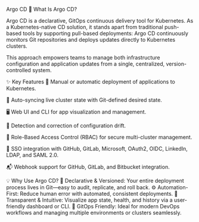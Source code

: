 Argo CD
📌 What Is Argo CD?

Argo CD is a declarative, GitOps continuous delivery tool for Kubernetes. As a Kubernetes-native CD solution, it stands apart from traditional push-based tools by supporting pull-based deployments: Argo CD continuously monitors Git repositories and deploys updates directly to Kubernetes clusters.

This approach empowers teams to manage both infrastructure configuration and application updates from a single, centralized, version-controlled system.

✨ Key Features
🔁 Manual or automatic deployment of applications to Kubernetes.

🔄 Auto-syncing live cluster state with Git-defined desired state.

🖥️ Web UI and CLI for app visualization and management.

🧠 Detection and correction of configuration drift.

🔐 Role-Based Access Control (RBAC) for secure multi-cluster management.

🔐 SSO integration with GitHub, GitLab, Microsoft, OAuth2, OIDC, LinkedIn, LDAP, and SAML 2.0.

📬 Webhook support for GitHub, GitLab, and Bitbucket integration.

💡 Why Use Argo CD?
🧾 Declarative & Versioned: Your entire deployment process lives in Git—easy to audit, replicate, and roll back.
⚙️ Automation-First: Reduce human error with automated, consistent deployments.
👀 Transparent & Intuitive: Visualize app state, health, and history via a user-friendly dashboard or CLI.
🔁 GitOps Friendly: Ideal for modern DevOps workflows and managing multiple environments or clusters seamlessly.


